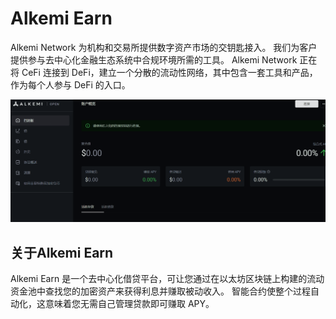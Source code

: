 # Alkemi Earn

Alkemi Network 为机构和交易所提供数字资产市场的交钥匙接入。 我们为客户提供参与去中心化金融生态系统中合规环境所需的工具。
Alkemi Network 正在将 CeFi 连接到 DeFi，建立一个分散的流动性网络，其中包含一套工具和产品，作为每个人参与 DeFi 的入口。

![image-20220803212342626](image-20220803212342626.png)

## 关于Alkemi Earn

Alkemi Earn 是一个去中心化借贷平台，可让您通过在以太坊区块链上构建的流动资金池中查找您的加密资产来获得利息并赚取被动收入。 智能合约使整个过程自动化，这意味着您无需自己管理贷款即可赚取 APY。
